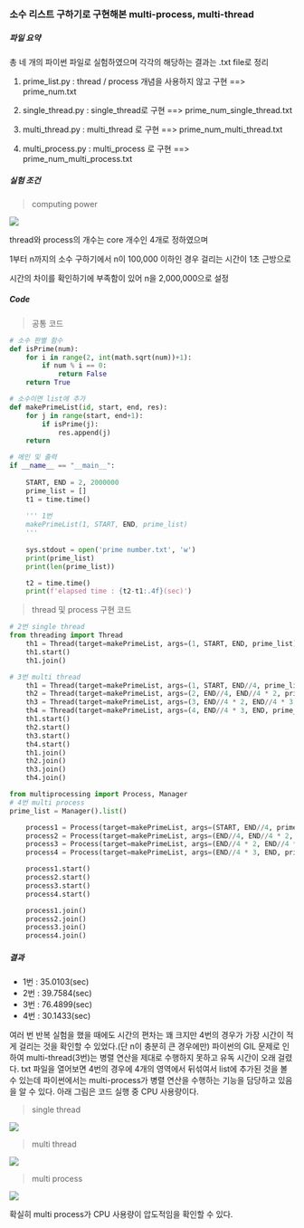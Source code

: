 ### 소수 리스트 구하기로 구현해본 multi-process, multi-thread



##### 파일 요약

총 네 개의 파이썬 파일로 실험하였으며 각각의 해당하는 결과는 .txt file로 정리

1. prime_list.py : thread / process 개념을 사용하지 않고 구현 ==> prime_num.txt

2. single_thread.py : single_thread로 구현 ==> prime_num_single_thread.txt

3. multi_thread.py : multi_thread 로 구현 ==> prime_num_multi_thread.txt

4. multi_process.py : multi_process 로 구현 ==> prime_num_multi_process.txt



##### 실험 조건

> computing power

![](C:\Users\jinwo\Desktop\실험환경.png)

thread와 process의 개수는 core 개수인 4개로 정하였으며

1부터 n까지의 소수 구하기에서 n이 100,000 이하인 경우 걸리는 시간이 1초 근방으로

시간의 차이를 확인하기에 부족함이 있어 n을 2,000,000으로 설정



##### Code

> 공통 코드

```python
# 소수 판별 함수
def isPrime(num):
    for i in range(2, int(math.sqrt(num))+1):
        if num % i == 0:
            return False
    return True
```

```python
# 소수이면 list에 추가
def makePrimeList(id, start, end, res):
    for j in range(start, end+1):
        if isPrime(j):
            res.append(j)
    return
```

```python
# 메인 및 출력
if __name__ == "__main__":
    
    START, END = 2, 2000000
    prime_list = []
    t1 = time.time()
	
    ''' 1번
    makePrimeList(1, START, END, prime_list)
    '''
    
    sys.stdout = open('prime number.txt', 'w')
    print(prime_list)
    print(len(prime_list))

    t2 = time.time()
    print(f'elapsed time : {t2-t1:.4f}(sec)')
```



> thread 및 process 구현 코드

```python
# 2번 single thread
from threading import Thread
	th1 = Thread(target=makePrimeList, args=(1, START, END, prime_list))
    th1.start()
    th1.join()
```

```python
# 3번 multi thread  
    th1 = Thread(target=makePrimeList, args=(1, START, END//4, prime_list))
    th2 = Thread(target=makePrimeList, args=(2, END//4, END//4 * 2, prime_list))
    th3 = Thread(target=makePrimeList, args=(3, END//4 * 2, END//4 * 3, prime_list))
    th4 = Thread(target=makePrimeList, args=(4, END//4 * 3, END, prime_list))
    th1.start()
    th2.start()
    th3.start()
    th4.start()
    th1.join()
    th2.join()
    th3.join()
    th4.join()
```

```python
from multiprocessing import Process, Manager
# 4번 multi process
prime_list = Manager().list()

    process1 = Process(target=makePrimeList, args=(START, END//4, prime_list))
    process2 = Process(target=makePrimeList, args=(END//4, END//4 * 2, prime_list))
    process3 = Process(target=makePrimeList, args=(END//4 * 2, END//4 * 3, prime_list))
    process4 = Process(target=makePrimeList, args=(END//4 * 3, END, prime_list))

    process1.start()
    process2.start()
    process3.start()
    process4.start()

    process1.join()
    process2.join()
    process3.join()
    process4.join()
```



##### 결과

- 1번 : 35.0103(sec)
- 2번 : 39.7584(sec)
- 3번 : 76.4899(sec)
- 4번 : 30.1433(sec)

여러 번 반복 실험을 했을 때에도 시간의 편차는 꽤 크지만 4번의 경우가 가장 시간이 적게 걸리는 것을 확인할 수 있었다.(단 n이 충분히 큰 경우에만) 파이썬의 GIL 문제로 인하여 multi-thread(3번)는 병렬 연산을 제대로 수행하지 못하고 유독 시간이 오래 걸렸다. txt 파일을 열어보면 4번의 경우에 4개의 영역에서 뒤섞여서 list에 추가된 것을 볼 수 있는데 파이썬에서는 multi-process가 병렬 연산을 수행하는 기능을 담당하고 있음을 알 수 있다. 아래 그림은 코드 실행 중 CPU 사용량이다.

> single thread

![](https://user-images.githubusercontent.com/43771580/111174147-8bd89300-85ea-11eb-89ed-5008f8a4bbeb.png)

> multi thread

![](https://user-images.githubusercontent.com/43771580/111174408-bf1b2200-85ea-11eb-9d8f-a031d80ed54a.png)

> multi process

![](https://user-images.githubusercontent.com/43771580/111174382-baef0480-85ea-11eb-9633-8bf18f8e44c8.png)

확실히 multi process가 CPU 사용량이 압도적임을 확인할 수 있다.
